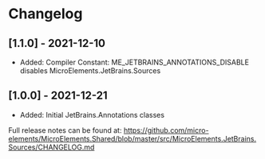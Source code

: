 ﻿# Changelog

## [1.1.0] - 2021-12-10
- Added: Compiler Constant: ME_JETBRAINS_ANNOTATIONS_DISABLE disables MicroElements.JetBrains.Sources

## [1.0.0] - 2021-12-21
- Added: Initial JetBrains.Annotations classes

Full release notes can be found at: https://github.com/micro-elements/MicroElements.Shared/blob/master/src/MicroElements.JetBrains.Sources/CHANGELOG.md
